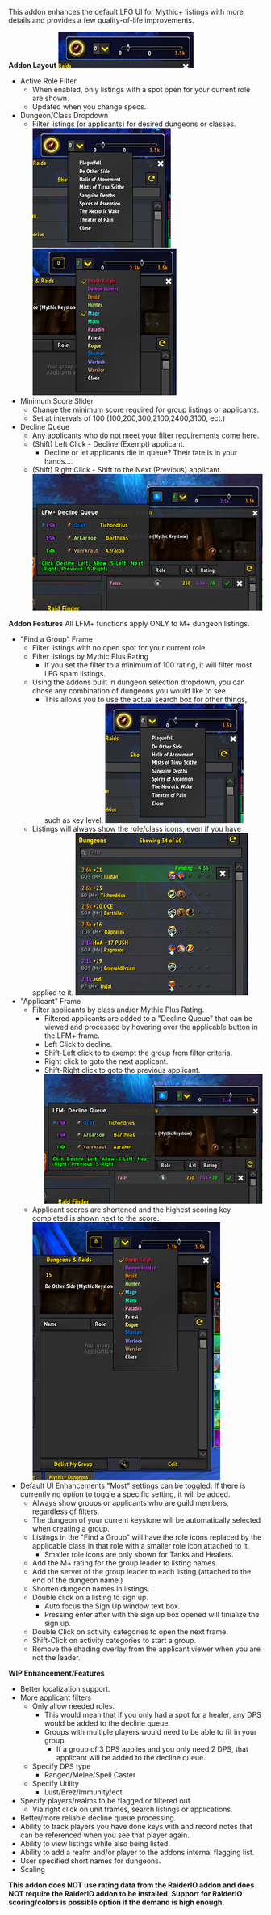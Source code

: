 This addon enhances the default LFG UI for Mythic+ listings with more details and provides a few quality-of-life improvements.

**Addon Layout**
![ss1](https://raw.githubusercontent.com/ChrisKader/LFMPlus/master/screenshots/1.png?raw=true "Addon Frame")
- Active Role Filter
    - When enabled, only listings with a spot open for your current role are shown.
    - Updated when you change specs.
- Dungeon/Class Dropdown
    - Filter listings (or applicants) for desired dungeons or classes.
    ![ss2](https://raw.githubusercontent.com/ChrisKader/LFMPlus/master/screenshots/2.png?raw=true "Dungeon Dropdown")
    ![ss4](https://raw.githubusercontent.com/ChrisKader/LFMPlus/master/screenshots/6.png?raw=true "Class Selection")
- Minimum Score Slider
    - Change the minimum score required for group listings or applicants.
    - Set at intervals of 100 (100,200,300,2100,2400,3100, ect.)
- Decline Queue
    - Any applicants who do not meet your filter requirements come here.
    - (Shift) Left Click - Decline (Exempt) applicant.
        - Decline or let applicants die in queue? Their fate is in your hands....
    - (Shift) Right Click - Shift to the Next (Previous) applicant.
    ![ss5](https://raw.githubusercontent.com/ChrisKader/LFMPlus/master/screenshots/5.png?raw=true "Decline Queue")

**Addon Features**
All LFM+ functions apply ONLY to M+ dungeon listings.
- "Find a Group" Frame
    - Filter listings with no open spot for your current role.
    - Filter listings by Mythic Plus Rating
        - If you set the filter to a minimum of 100 rating, it will filter most LFG spam listings.
    - Using the addons built in dungeon selection dropdown, you can chose any combination of dungeons you would like to see.
        - This allows you to use the actual search box for other things, such as key level.
    ![ss2](https://raw.githubusercontent.com/ChrisKader/LFMPlus/master/screenshots/2.png?raw=true "Dungeon Dropdown")
    - Listings will always show the role/class icons, even if you have applied to it.
    ![ss3](https://raw.githubusercontent.com/ChrisKader/LFMPlus/master/screenshots/3.png?raw=true "Listing Enhancements")
- "Applicant" Frame
    - Filter applicants by class and/or Mythic Plus Rating.
        - Filtered applicants are added to a "Decline Queue" that can be viewed and processed by hovering over the applicable button in the LFM+ frame.
        - Left Click to decline.
        - Shift-Left click to to exempt the group from filter criteria.
        - Right click to goto the next applicant.
        - Shift-Right click to goto the previous applicant.
        ![ss5](https://raw.githubusercontent.com/ChrisKader/LFMPlus/master//screenshots/5.png?raw=true "Decline Queue")
    - Applicant scores are shortened and the highest scoring key completed is shown next to the score.
    ![ss4](https://raw.githubusercontent.com/ChrisKader/LFMPlus/master//screenshots/4.png?raw=true "Class Selection")
- Default UI Enhancements
    "Most" settings can be toggled. If there is currently no option to toggle a specific setting, it will be added.
    - Always show groups or applicants who are guild members, regardless of filters.
    - The dungeon of your current keystone will be automatically selected when creating a group.
    - Listings in the "Find a Group" will have the role icons replaced by the applicable class in that role with a smaller role icon attached to it.
        - Smaller role icons are only shown for Tanks and Healers.
    - Add the M+ rating for the group leader to listing names.
    - Add the server of the group leader to each listing (attached to the end of the dungeon name.)
    - Shorten dungeon names in listings.
    - Double click on a listing to sign up.
        - Auto focus the Sign Up window text box.
        - Pressing enter after with the sign up box opened will finialize the sign up.
    - Double Click on activity categories to open the next frame.
    - Shift-Click on activity categories to start a group.
    - Remove the shading overlay from the applicant viewer when you are not the leader.



**WIP Enhancement/Features**
* Better localization support.
* More applicant filters
    - Only allow needed roles.
        - This would mean that if you only had a spot for a healer, any DPS would be added to the decline queue.
        - Groups with multiple players would need to be able to fit in your group.
            - If a group of 3 DPS applies and you only need 2 DPS, that applicant will be added to the decline queue.
    - Specify DPS type
        - Ranged/Melee/Spell Caster
    - Specify Utility
        - Lust/Brez/Immunity/ect
* Specify players/realms to be flagged or filtered out.
    - Via right click on unit frames, search listings or applications.
* Better/more reliable decline queue processing.
* Ability to track players you have done keys with and record notes that can be referenced when you see that player again.
* Ability to view listings while also being listed.
* Ability to add a realm and/or player to the addons internal flagging list.
* User specified short names for dungeons.
* Scaling

**This addon does NOT use rating data from the RaiderIO addon and does NOT require the RaiderIO addon to be installed. Support for RaiderIO scoring/colors is possible option if the demand is high enough.**
